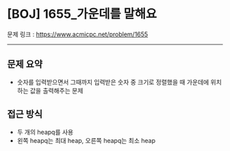# [BOJ] 1655_가운데를 말해요

문제 링크 : https://www.acmicpc.net/problem/1655

------------------------
## 문제 요약
  - 숫자를 입력받으면서 그때까지 입력받은 숫자 중 크기로 정렬했을 때 가운데에 위치하는 값을 출력해주는 문제

## 접근 방식
  - 두 개의 heapq를 사용
  - 왼쪽 heapq는 최대 heap, 오른쪽 heapq는 최소 heap

